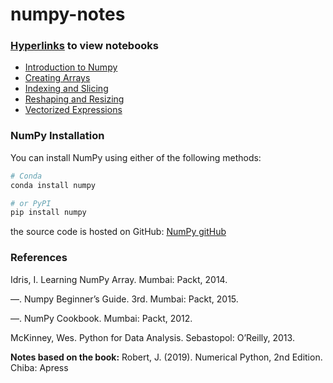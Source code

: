 # numpy-notes
### [Hyperlinks](https://nbviewer.jupyter.org/github/alanmenchaca/numpy-notes/tree/main/) to view notebooks
* [Introduction to Numpy](https://nbviewer.jupyter.org/github/alanmenchaca/numpy-notes/blob/main/Introduction_to_NumPy.ipynb) 
* [Creating Arrays](https://nbviewer.jupyter.org/github/alanmenchaca/numpy-notes/blob/main/Creating_Arrays.ipynb)
* [Indexing and Slicing](https://nbviewer.jupyter.org/github/alanmenchaca/numpy-notes/blob/main/Indexing_and_Slicing.ipynb)
* [Reshaping and Resizing](https://nbviewer.jupyter.org/github/alanmenchaca/numpy-notes/blob/main/Reshaping_and_Resizing.ipynb)
* [Vectorized Expressions](https://nbviewer.jupyter.org/github/alanmenchaca/numpy-notes/blob/main/Vectorized_Expressions.ipynb)

### NumPy Installation
You can install NumPy using either of the following methods:
```sh
# Conda
conda install numpy
```

```sh
# or PyPI
pip install numpy
```
the source code is hosted on GitHub: [NumPy gitHub](https://github.com/numpy/numpy)

### References
Idris, I. Learning NumPy Array. Mumbai: Packt, 2014.

—. Numpy Beginner’s Guide. 3rd. Mumbai: Packt, 2015.

—. NumPy Cookbook. Mumbai: Packt, 2012.

McKinney, Wes. Python for Data Analysis. Sebastopol: O’Reilly, 2013.

**Notes based on the book:**
Robert, J. (2019). Numerical Python, 2nd Edition. Chiba: Apress

